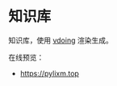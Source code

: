 # 知识库

知识库，使用 [vdoing](https://github.com/xugaoyi/vuepress-theme-vdoing) 渲染生成。

在线预览：

- https://pylixm.top

